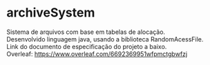 # archiveSystem
Sistema de arquivos com base em tabelas de alocação.\
Desenvolvido linguagem java, usando a biblioteca RandomAcessFile.\
Link do documento de especificação do projeto a baixo.\
Overleaf: https://www.overleaf.com/6692369951wfpmctgbwfzj
